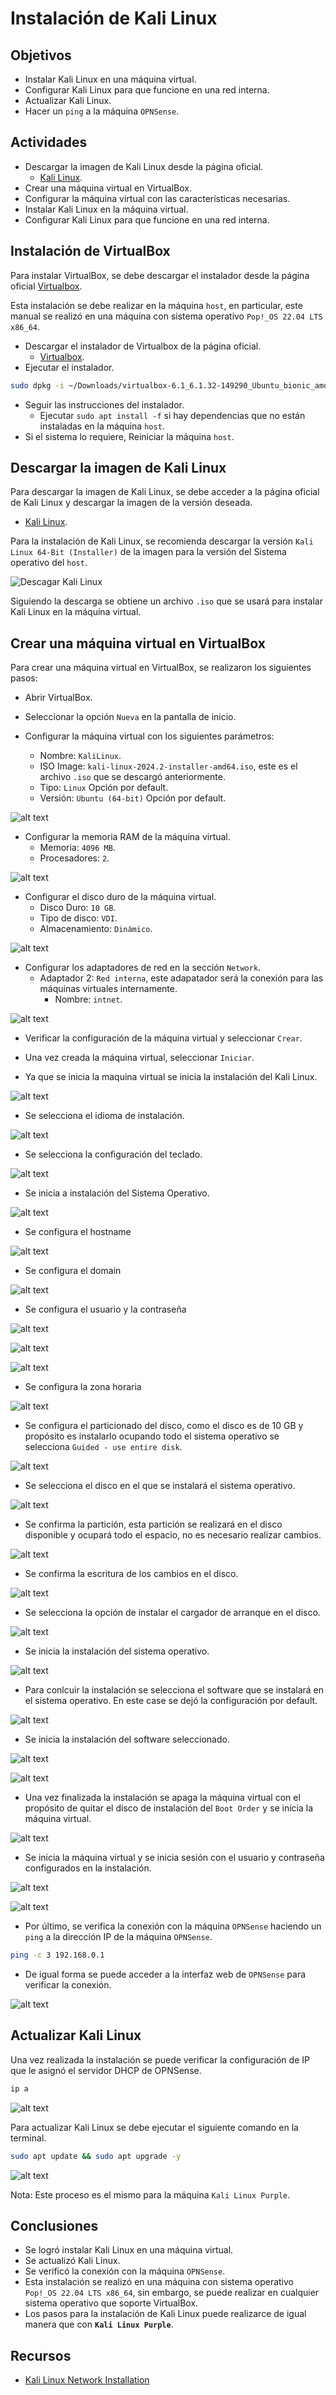 # Instalación de Kali Linux

## Objetivos

- Instalar Kali Linux en una máquina virtual.
- Configurar Kali Linux para que funcione en una red interna.
- Actualizar Kali Linux.
- Hacer un `ping` a la máquina `OPNSense`.

## Actividades

- Descargar la imagen de Kali Linux desde la página oficial.
  - [Kali Linux](https://www.kali.org/get-kali/#kali-installer-images).
- Crear una máquina virtual en VirtualBox.
- Configurar la máquina virtual con las características necesarias.
- Instalar Kali Linux en la máquina virtual.
- Configurar Kali Linux para que funcione en una red interna.

## Instalación de VirtualBox

Para instalar VirtualBox, se debe descargar el instalador desde la página oficial [Virtualbox](https://www.virtualbox.org/).

Esta instalación se debe realizar en la máquina `host`, en particular, este manual se realizó en una máquina con sistema operativo `Pop!_OS 22.04 LTS x86_64`.

- Descargar el instalador de Virtualbox de la página oficial.
  - [Virtualbox](https://www.virtualbox.org/wiki/Linux_Downloads).
- Ejecutar el instalador.

```bash
sudo dpkg -i ~/Downloads/virtualbox-6.1_6.1.32-149290_Ubuntu_bionic_amd64.deb
```

- Seguir las instrucciones del instalador.
  - Ejecutar `sudo apt install -f` si hay dependencias que no están instaladas en la máquina `host`.
- Si el sistema lo requiere, Reiniciar la máquina `host`.

## Descargar la imagen de Kali Linux

Para descargar la imagen de Kali Linux, se debe acceder a la página oficial de Kali Linux y descargar la imagen de la versión deseada.

- [Kali Linux](https://www.kali.org/get-kali/#kali-installer-images).

Para la instalación de Kali Linux, se recomienda descargar la versión `Kali Linux 64-Bit (Installer)` de la imagen para la versión del Sistema operativo del `host`.

![Descagar Kali Linux](image.png)

Siguiendo la descarga se obtiene un archivo `.iso` que se usará para instalar Kali Linux en la máquina virtual.

## Crear una máquina virtual en VirtualBox

Para crear una máquina virtual en VirtualBox, se realizaron los siguientes pasos:

- Abrir VirtualBox.

- Seleccionar la opción `Nueva` en la pantalla de inicio.

- Configurar la máquina virtual con los siguientes parámetros:
  - Nombre: `KaliLinux`.
  - ISO Image: `kali-linux-2024.2-installer-amd64.iso`, este es el archivo `.iso` que se descargó anteriormente.
  - Tipo: `Linux` Opción por default.
  - Versión: `Ubuntu (64-bit)` Opción por default.

![alt text](image-1.png)

- Configurar la memoria RAM de la máquina virtual.
  - Memoria: `4096 MB`.
  - Procesadores: `2`.

![alt text](image-2.png)

- Configurar el disco duro de la máquina virtual.
  - Disco Duro: `10 GB`.
  - Tipo de disco: `VDI`.
  - Almacenamiento: `Dinámico`.

![alt text](image-3.png)

- Configurar los adaptadores de red en la sección `Network`.
  - Adaptador 2: `Red interna`, este adapatador será la conexión para las máquinas virtuales internamente.
    - Nombre: `intnet`.

![alt text](image-4.png)

- Verificar la configuración de la máquina virtual y seleccionar `Crear`.

- Una vez creada la máquina virtual, seleccionar `Iniciar`.

- Ya que se inicia la maquina virtual se inicia la instalación del Kali Linux.

![alt text](image-5.png)

- Se selecciona el idioma de instalación.

![alt text](image-6.png)

- Se selecciona la configuración del teclado.

![alt text](image-7.png)

- Se inicia a instalación del Sistema Operativo.

![alt text](image-8.png)

- Se configura el hostname

![alt text](image-10.png)

- Se configura el domain

![alt text](image-9.png)

- Se configura el usuario y la contraseña

![alt text](image-11.png)

![alt text](image-12.png)

![alt text](image-13.png)

- Se configura la zona horaria

![alt text](image-14.png)

- Se configura el particionado del disco, como el disco es de 10 GB y propósito es instalarlo ocupando todo el sistema operativo se selecciona `Guided - use entire disk`.

![alt text](image-15.png)

- Se selecciona el disco en el que se instalará el sistema operativo.

![alt text](image-16.png)

- Se confirma la partición, esta partición se realizará en el disco disponible y ocupará todo el espacio, no es necesario realizar cambios.

![alt text](image-17.png)

- Se confirma la escritura de los cambios en el disco.

![alt text](image-18.png)

- Se selecciona la opción de instalar el cargador de arranque en el disco.

![alt text](image-19.png)

- Se inicia la instalación del sistema operativo.

![alt text](image-20.png)

- Para conlcuir la instalación se selecciona el software que se instalará en el sistema operativo. En este case se dejó la configuración por default.

![alt text](image-21.png)

- Se inicia la instalación del software seleccionado.

![alt text](image-24.png)

![alt text](image-25.png)

- Una vez finalizada la instalación se apaga la máquina virtual con el propósito de quitar el disco de instalación del `Boot Order` y se inicia la máquina virtual.

![alt text](image-26.png)

- Se inicia la máquina virtual y se inicia sesión con el usuario y contraseña configurados en la instalación.

![alt text](image-27.png)

![alt text](image-28.png)

- Por último, se verifica la conexión con la máquina `OPNSense` haciendo un `ping` a la dirección IP de la máquina `OPNSense`.

```bash
ping -c 3 192.168.0.1
```

- De igual forma se puede acceder a la interfaz web de `OPNSense` para verificar la conexión.

![alt text](image-30.png)

## Actualizar Kali Linux

Una vez realizada la instalación se puede verificar la configuración de IP que le asignó el servidor DHCP de OPNSense.

```bash
ip a
```

![alt text](image-31.png)

Para actualizar Kali Linux se debe ejecutar el siguiente comando en la terminal.

```bash
sudo apt update && sudo apt upgrade -y
```

![alt text](image-33.png)

Nota: Este proceso es el mismo para la máquina `Kali Linux Purple`.

## Conclusiones

- Se logró instalar Kali Linux en una máquina virtual.
- Se actualizó Kali Linux.
- Se verificó la conexión con la máquina `OPNSense`.
- Esta instalación se realizó en una máquina con sistema operativo `Pop!_OS 22.04 LTS x86_64`, sin embargo, se puede realizar en cualquier sistema operativo que soporte VirtualBox.
- Los pasos para la instalación de Kali Linux puede realizarce de igual manera que con **`Kali Linux Purple`**.

## Recursos

- [Kali Linux Network Installation](https://www.kali.org/docs/installation/hard-disk-install/)
